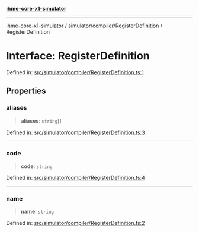 [**ihme-core-x1-simulator**](../../../../README.md)

***

[ihme-core-x1-simulator](../../../../modules.md) / [simulator/compiler/RegisterDefinition](../README.md) / RegisterDefinition

# Interface: RegisterDefinition

Defined in: [src/simulator/compiler/RegisterDefinition.ts:1](https://github.com/ProgrammIt/CPU-Simulator/blob/7552359f9aa6207ad192c9a5fcb9c9063dd40c2c/src/simulator/compiler/RegisterDefinition.ts#L1)

## Properties

### aliases

> **aliases**: `string`[]

Defined in: [src/simulator/compiler/RegisterDefinition.ts:3](https://github.com/ProgrammIt/CPU-Simulator/blob/7552359f9aa6207ad192c9a5fcb9c9063dd40c2c/src/simulator/compiler/RegisterDefinition.ts#L3)

***

### code

> **code**: `string`

Defined in: [src/simulator/compiler/RegisterDefinition.ts:4](https://github.com/ProgrammIt/CPU-Simulator/blob/7552359f9aa6207ad192c9a5fcb9c9063dd40c2c/src/simulator/compiler/RegisterDefinition.ts#L4)

***

### name

> **name**: `string`

Defined in: [src/simulator/compiler/RegisterDefinition.ts:2](https://github.com/ProgrammIt/CPU-Simulator/blob/7552359f9aa6207ad192c9a5fcb9c9063dd40c2c/src/simulator/compiler/RegisterDefinition.ts#L2)
